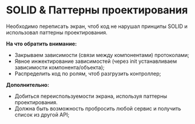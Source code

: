 # SOLID & Паттерны проектирования
Необходимо переписать экран, чтоб код не нарушал принципы SOLID и использовал паттерны проектирования.

**На что обратить внимание:**
- Закрываем зависимости (связи между компонентами) протоколами;
- Явное инжектирование зависимостей (через init устанавливаем зависимости компонента/объекта);
- Распределить код по ролям, чтоб разгрузить контроллер;

**Дополнительно:**
- Добиться переиспользуемости экрана, используя паттерны проектирования.
- Должна быть возможность пробросить любой сервис и получить список из другой API;